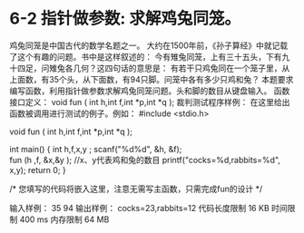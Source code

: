# 6-2 指针做参数: 求解鸡兔同笼。
鸡兔同笼是中国古代的数学名题之一。  大约在1500年前，《孙子算经》中就记载了这个有趣的问题。书中是这样叙述的：
今有雉兔同笼，上有三十五头，下有九十四足，问雉兔各几何？这四句话的意思是：
有若干只鸡兔同在一个笼子里，从上面数，有35个头，从下面数，有94只脚。问笼中各有多少只鸡和兔？
本题要求编写函数，利用指针做参数求解鸡兔同笼问题。头和脚的数目从键盘输入。
函数接口定义：
void  fun ( int h,int f,int *p,int *q );
裁判测试程序样例：
在这里给出函数被调用进行测试的例子。例如：
#include <stdio.h>

void  fun ( int h,int f,int *p,int *q );

int main()
{
  int h,f,x,y ;
  scanf("%d%d", &h, &f);   
    fun (h ,f, &x,&y );   //x、y代表鸡和兔的数目
  printf("cocks=%d,rabbits=%d", x,y);
  return 0;
}

/* 您填写的代码将嵌入这里，注意无需写主函数，只需完成fun的设计  */


输入样例：
35 94
输出样例：
cocks=23,rabbits=12
代码长度限制
16 KB
时间限制
400 ms
内存限制
64 MB
